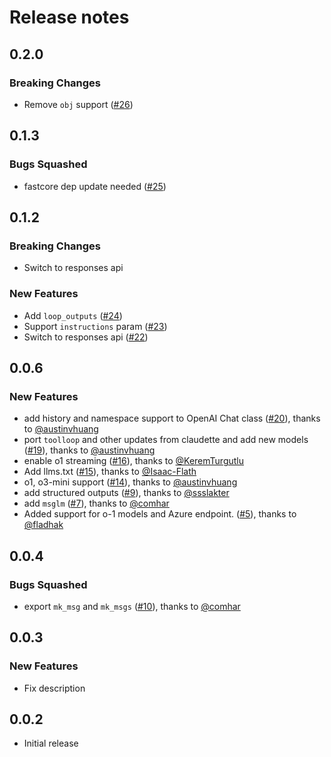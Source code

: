 # Release notes

<!-- do not remove -->

## 0.2.0

### Breaking Changes

- Remove `obj` support ([#26](https://github.com/AnswerDotAI/cosette/issues/26))


## 0.1.3

### Bugs Squashed

- fastcore dep update needed ([#25](https://github.com/AnswerDotAI/cosette/issues/25))


## 0.1.2

### Breaking Changes

- Switch to responses api

### New Features

- Add `loop_outputs` ([#24](https://github.com/AnswerDotAI/cosette/issues/24))
- Support `instructions` param ([#23](https://github.com/AnswerDotAI/cosette/issues/23))
- Switch to responses api ([#22](https://github.com/AnswerDotAI/cosette/issues/22))


## 0.0.6

### New Features

- add history and namespace support to OpenAI Chat class ([#20](https://github.com/AnswerDotAI/cosette/pull/20)), thanks to [@austinvhuang](https://github.com/austinvhuang)
- port `toolloop` and other updates from claudette and add new models ([#19](https://github.com/AnswerDotAI/cosette/pull/19)), thanks to [@austinvhuang](https://github.com/austinvhuang)
- enable o1 streaming ([#16](https://github.com/AnswerDotAI/cosette/pull/16)), thanks to [@KeremTurgutlu](https://github.com/KeremTurgutlu)
- Add llms.txt ([#15](https://github.com/AnswerDotAI/cosette/pull/15)), thanks to [@Isaac-Flath](https://github.com/Isaac-Flath)
- o1, o3-mini support ([#14](https://github.com/AnswerDotAI/cosette/pull/14)), thanks to [@austinvhuang](https://github.com/austinvhuang)
- add structured outputs ([#9](https://github.com/AnswerDotAI/cosette/pull/9)), thanks to [@ssslakter](https://github.com/ssslakter)
- add `msglm` ([#7](https://github.com/AnswerDotAI/cosette/pull/7)), thanks to [@comhar](https://github.com/comhar)
- Added support for o-1 models and Azure endpoint. ([#5](https://github.com/AnswerDotAI/cosette/pull/5)), thanks to [@fladhak](https://github.com/fladhak)


## 0.0.4

### Bugs Squashed

- export `mk_msg` and `mk_msgs` ([#10](https://github.com/AnswerDotAI/cosette/pull/10)), thanks to [@comhar](https://github.com/comhar)


## 0.0.3

### New Features

- Fix description


## 0.0.2

- Initial release

